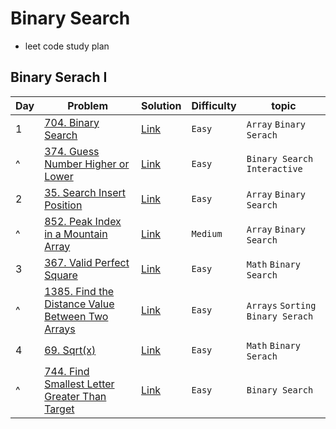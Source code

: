 # Binary Search
- leet code study plan


## Binary Serach I
|Day|Problem|Solution|Difficulty|topic|
|---|-------|--------|----------|-----|
|1|[704. Binary Search](https://leetcode.com/problems/binary-search/?envType=study-plan&id=binary-search-i)|[Link](./BinarySearchI/704-binary_search.cpp)|`Easy`|`Array` `Binary Serach`|
|^|[374. Guess Number Higher or Lower](https://leetcode.com/problems/guess-number-higher-or-lower/description/?envType=study-plan&id=binary-search-i)|[Link](./BinarySearchI/374-guess_number_higher_or_lower.cpp)|`Easy`|`Binary Search` `Interactive`|
|2|[35. Search Insert Position](https://leetcode.com/problems/search-insert-position/description/?envType=study-plan&id=binary-search-i)|[Link](./BinarySearchI/35-search_insert_position.cpp)|`Easy`|`Array` `Binary Search`|
|^|[852. Peak Index in a Mountain Array](https://leetcode.com/problems/peak-index-in-a-mountain-array/description/?envType=study-plan&id=binary-search-i)|[Link](./BinarySearchI/852-peak_index_in_a_mountain_array.cpp)|`Medium`|`Array` `Binary Search`|
|3|[367. Valid Perfect Square](https://leetcode.com/problems/valid-perfect-square/)|[Link](./BinarySearchI/367-valid_perfect_square.cpp)|`Easy`|`Math` `Binary Search`|
|^|[1385. Find the Distance Value Between Two Arrays](https://leetcode.com/problems/find-the-distance-value-between-two-arrays/description/?envType=study-plan&id=binary-search-i)|[Link](./BinarySearchI/1385-find_the_distance_value_between_two_arrays.cpp)|`Easy`|`Arrays` `Sorting` `Binary Serach`|
|4|[69. Sqrt(x)](https://leetcode.com/problems/sqrtx/?envType=study-plan&id=binary-search-i)|[Link](./BinarySearchI/69-sqrt(x).cpp)|`Easy`|`Math` `Binary Serach`|
|^|[744. Find Smallest Letter Greater Than Target](https://leetcode.com/problems/find-smallest-letter-greater-than-target/?envType=study-plan&id=binary-search-i)|[Link](./BinarySearchI/744-find_smallest_letter_greater_than_target.cpp)|`Easy`|`Binary Search`|